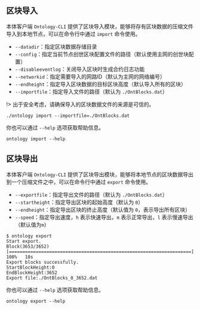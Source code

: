 
## 区块导入

本体客户端 `Ontology-CLI` 提供了区块导入模块，能够将存有区块数据的压缩文件导入到本地节点，可以在命令行中通过 `import` 命令使用。

- `--datadir`：指定区块数据存储目录
- `--config`：指定当前节点创世区块配置文件的路径（默认使用主网的创世块配置）
- `--disableeventlog`：关闭导入区块时生成合约日志功能
- `--networkid`：指定需要导入的网路ID（默认为主网的网络编号）
- `--endheight`：指定导入区块数据的目标区块高度（默认导入所有的区块）
- `--importfile`：指定导入文件的路径（默认为 `./OntBlocks.dat`）

!> 出于安全考虑，请确保导入的区块数据文件的来源是可信的。

```shell
./ontology import --importfile=./OntBlocks.dat
```

你也可以通过 `--help` 选项获取帮助信息。

```shell
ontology import --help
```


## 区块导出


本体客户端 `Ontology-CLI` 提供了区块导出模块，能够将本地节点的区块数据导出到一个压缩文件之中，可以在命令行中通过 `export` 命令使用。

- `--exportfile`：指定导出文件的路径（默认为 `./OntBlocks.dat`）
- `--startheight`：指定导出区块的起始高度（默认为 `0`）
- `--endheight`：指定导出区块的终止高度（默认值为 `0`，表示导出所有区块）
- `--speed`：指定导出速度，`h` 表示快速导出，`m` 表示正常导出，`l` 表示慢速导出（默认值为`m`）

```shell
$ ontology export
Start export.
Block(3653/3652) [====================================================================] 100%   10s
Export blocks successfully.
StartBlockHeight:0
EndBlockHeight:3652
Export file:./OntBlocks_0_3652.dat
```

你也可以通过 `--help` 选项获取帮助信息。

```shell
ontology export --help
```